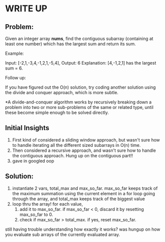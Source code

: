 #  WRITE UP

## Problem: 
Given an integer array __nums__, find the contiguous subarray (containing at least one number) which has the largest sum and return its sum.

Example:

Input: [-2,1,-3,4,-1,2,1,-5,4],
Output: 6
Explanation: [4,-1,2,1] has the largest sum = 6.


Follow up:

If you have figured out the O(n) solution, try coding another solution using the divide and conquer approach, which is more subtle.


*A divide-and-conquer algorithm works by recursively breaking down a problem into two or more sub-problems of the same or related type, until these become simple enough to be solved directly.

## Initial Insights
1. First kind of considered a sliding window approach, but wasn't sure how to handle iterating all the different sized subarrays in O(n) time. 
2. Then considered a recursive approach, and wasn't sure how to handle the contiguous approach. Hung up on the contiguous part!!
3. gave in googled oop

## Solution:
1. instantiate 2 vars, total_max and max_so_far. max_so_far keeps track of the maximum summation using the current element in a for loop going through the array, and total_max keeps track of the biggest value
2. loop thru the array! for each value, 
    1. add it to max_so_far. if max_so_far < 0, discard it by resetting max_so_far to 0. 
    2. check if max_so_far > total_max. if yes, reset max_so_far.

still having trouble understanding how exactly it works? was hungup on how you evaluate sub arrays of the currently evaluated array. 